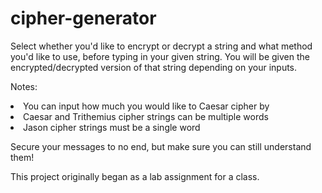 # cipher-generator

Select whether you'd like to encrypt or decrypt a string and what method you'd like to use, before typing in your given string. You will be given the encrypted/decrypted version of that string depending on your inputs.

Notes:
<li>You can input how much you would like to Caesar cipher by
<li>Caesar and Trithemius cipher strings can be multiple words
<li>Jason cipher strings must be a single word

Secure your messages to no end, but make sure you can still understand them!

This project originally began as a lab assignment for a class.
